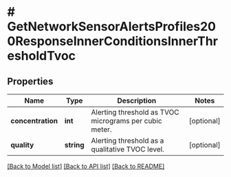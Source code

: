 # # GetNetworkSensorAlertsProfiles200ResponseInnerConditionsInnerThresholdTvoc

## Properties

Name | Type | Description | Notes
------------ | ------------- | ------------- | -------------
**concentration** | **int** | Alerting threshold as TVOC micrograms per cubic meter. | [optional]
**quality** | **string** | Alerting threshold as a qualitative TVOC level. | [optional]

[[Back to Model list]](../../README.md#models) [[Back to API list]](../../README.md#endpoints) [[Back to README]](../../README.md)
